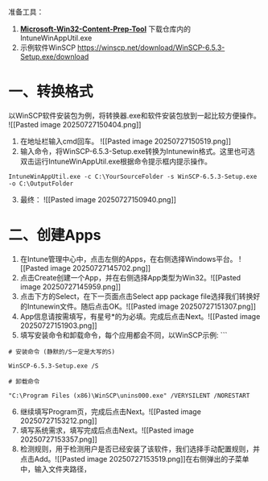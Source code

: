 
准备工具：
1. **[Microsoft-Win32-Content-Prep-Tool](https://github.com/microsoft/Microsoft-Win32-Content-Prep-Tool)** 下载仓库内的IntuneWinAppUtil.exe
2. 示例软件WinSCP https://winscp.net/download/WinSCP-6.5.3-Setup.exe/download

# 一、转换格式
以WinSCP软件安装包为例，将转换器.exe和软件安装包放到一起比较方便操作。
![[Pasted image 20250727150404.png]]
1. 在地址栏输入cmd回车。 ![[Pasted image 20250727150519.png]]
2. 输入命令，将WinSCP-6.5.3-Setup.exe转换为Intunewin格式。这里也可选双击运行IntuneWinAppUtil.exe根据命令提示框内提示操作。
```
IntuneWinAppUtil.exe -c C:\YourSourceFolder -s WinSCP-6.5.3-Setup.exe -o C:\OutputFolder
```
 3. 最终： ![[Pasted image 20250727150940.png]]

# 二、创建Apps
1. 在Intune管理中心中，点击左侧的Apps，在右侧选择Windows平台。 ![[Pasted image 20250727145702.png]]
2. 点击Create创建一个App，并在右侧选择App类型为Win32。![[Pasted image 20250727145959.png]]
3. 点击下方的Select，在下一页面点击Select app package file选择我们转换好的Intunewin文件。随后点击OK。![[Pasted image 20250727151307.png]]
4. App信息请按需填写，有星号\*的为必填。完成后点击Next。![[Pasted image 20250727151903.png]]
5. 填写安装命令和卸载命令，每个应用都会不同，以WinSCP示例: ```
```
# 安装命令 (静默的/S一定是大写的S)

WinSCP-6.5.3-Setup.exe /S

# 卸载命令

"C:\Program Files (x86)\WinSCP\unins000.exe" /VERYSILENT /NORESTART

```
6. 继续填写Program页，完成后点击Next。![[Pasted image 20250727153212.png]]
7. 填写系统需求，填写完成后点击Next。![[Pasted image 20250727153357.png]]
8. 检测规则，用于检测用户是否已经安装了该软件，我们选择手动配置规则，并点击Add。![[Pasted image 20250727153519.png]]在右侧弹出的子菜单中，输入文件夹路径，